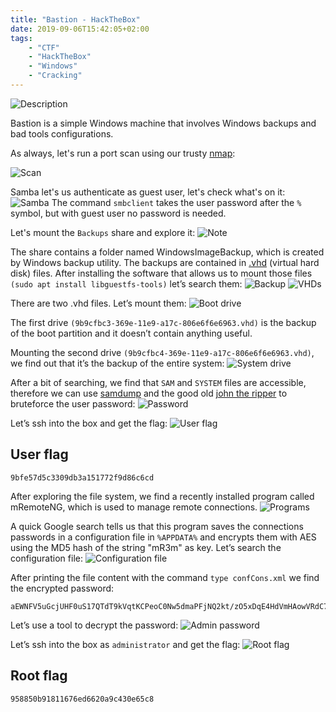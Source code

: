 ```yaml
---
title: "Bastion - HackTheBox"
date: 2019-09-06T15:42:05+02:00
tags:
    - "CTF"
    - "HackTheBox"
    - "Windows"
    - "Cracking"
---
```

![Description](/images/hackthebox/bastion/info.png)

Bastion is a simple Windows machine that involves Windows backups and bad tools
configurations.

As always, let's run a port scan using our trusty [nmap](https://nmap.org/):

![Scan](/images/hackthebox/bastion/scan.png)

Samba let's us authenticate as guest user, let's check what's on it:
![Samba](/images/hackthebox/bastion/smb.png)
The command `smbclient` takes the user password after the `%` symbol, but with
guest user no password is needed.

Let's mount the `Backups` share and explore it:
![Note](/images/hackthebox/bastion/note.png)

The share contains a folder named WindowsImageBackup, which is created by
Windows backup utility. The backups are contained in
[.vhd](https://en.wikipedia.org/wiki/VHD_(file_format)) (virtual hard disk)
files. After installing the software that allows us to mount those files `(sudo
apt install libguestfs-tools)` let’s search them:
![Backup](/images/hackthebox/bastion/backup.png)
![VHDs](/images/hackthebox/bastion/vhds.png)

There are two .vhd files. Let’s mount them:
![Boot drive](/images/hackthebox/bastion/boothd.png)

The first drive `(9b9cfbc3-369e-11e9-a17c-806e6f6e6963.vhd)` is the backup of the
boot partition and it doesn’t contain anything useful.

Mounting the second drive `(9b9cfbc4-369e-11e9-a17c-806e6f6e6963.vhd)`, we find
out that it’s the backup of the entire system:
![System drive](/images/hackthebox/bastion/systemhd.png)

After a bit of searching, we find that `SAM` and `SYSTEM` files are accessible,
therefore we can use [samdump](https://github.com/geocar/samdump) and the good
old [john the ripper](https://www.openwall.com/john/) to bruteforce the user
password:
![Password](/images/hackthebox/bastion/pass.png)

Let’s ssh into the box and get the flag:
![User flag](/images/hackthebox/bastion/user.png)

## User flag
```
9bfe57d5c3309db3a151772f9d86c6cd
```

After exploring the file system, we find a recently installed program called
mRemoteNG, which is used to manage remote connections.
![Programs](/images/hackthebox/bastion/programs.png)

A quick Google search tells us that this program saves the connections passwords
in a configuration file in `%APPDATA%` and encrypts them with AES using the MD5
hash of the string "mR3m" as key. Let’s search the configuration file:
![Configuration file](/images/hackthebox/bastion/configuration.png)

After printing the file content with the command `type confCons.xml` we find the
encrypted password:

```
aEWNFV5uGcjUHF0uS17QTdT9kVqtKCPeoC0Nw5dmaPFjNQ2kt/zO5xDqE4HdVmHAowVRdC7emf7lWWA10dQKiw==
```

Let’s use a tool to decrypt the password:
![Admin password](/images/hackthebox/bastion/adminpass.png)

Let’s ssh into the box as `administrator` and get the flag:
![Root flag](/images/hackthebox/bastion/root.png)

## Root flag
```
958850b91811676ed6620a9c430e65c8
```
